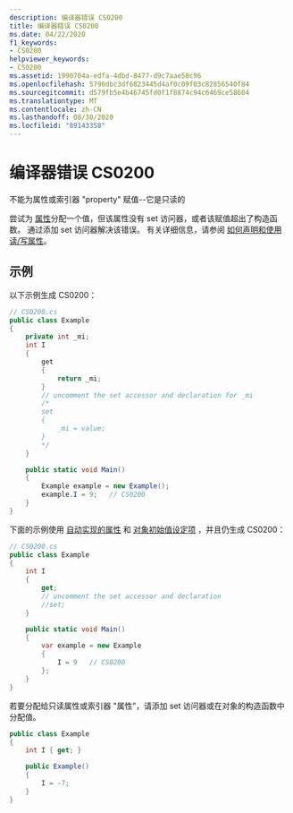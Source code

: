 ```yaml
---
description: 编译器错误 CS0200
title: 编译器错误 CS0200
ms.date: 04/22/2020
f1_keywords:
- CS0200
helpviewer_keywords:
- CS0200
ms.assetid: 1990704a-edfa-4dbd-8477-d9c7aae58c96
ms.openlocfilehash: 5796dbc3df6823445d4af0c09f03c82856540f84
ms.sourcegitcommit: d579fb5e4b46745fd0f1f8874c94c6469ce58604
ms.translationtype: MT
ms.contentlocale: zh-CN
ms.lasthandoff: 08/30/2020
ms.locfileid: "89143358"
---
```

# <a name="compiler-error-cs0200"></a>编译器错误 CS0200

不能为属性或索引器 "property" 赋值--它是只读的

尝试为 [属性](../programming-guide/classes-and-structs/using-properties.md)分配一个值，但该属性没有 set 访问器，或者该赋值超出了构造函数。 通过添加 set 访问器解决该错误。 有关详细信息，请参阅 [如何声明和使用读/写属性](../programming-guide/classes-and-structs/how-to-declare-and-use-read-write-properties.md)。

## <a name="examples"></a>示例

以下示例生成 CS0200：

```csharp
// CS0200.cs
public class Example
{
    private int _mi;
    int I
    {
        get
        {
            return _mi;
        }
        // uncomment the set accessor and declaration for _mi
        /*
        set
        {
            _mi = value;
        }
        */
    }

    public static void Main()
    {  
        Example example = new Example();
        example.I = 9;   // CS0200
    }
}  
```

下面的示例使用 [自动实现的属性](../programming-guide/classes-and-structs/auto-implemented-properties.md) 和 [对象初始值设定项](../programming-guide/classes-and-structs/object-and-collection-initializers.md) ，并且仍生成 CS0200：

```csharp
// CS0200.cs
public class Example
{
    int I
    {
        get;
        // uncomment the set accessor and declaration
        //set;
    }

    public static void Main()
    {  
        var example = new Example
        {
            I = 9   // CS0200
        };
    }
}
```

若要分配给只读属性或索引器 "属性"，请添加 set 访问器或在对象的构造函数中分配值。

```csharp
public class Example
{
    int I { get; }

    public Example()
    {
        I = -7;
    }
}
```
